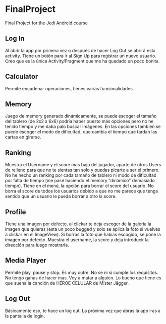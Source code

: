# FinalProject
Final Project for the Jedi Android course

## Log In
Al abrir la app por primera vez o después de hacer Log Out se abrirá esta activity. Tiene un botón para ir al Sign Up para registrar un nuevo usuario. Creo que es la única Activity/Fragment que me ha quedado un poco bonita.

## Calculator
Permite encadenar operaciones, tienes varias funcionalidades.

## Memory
Juego de memory generado dinámicamente, se puede escoger el tamaño del tablero (de 2x2 a 6x6) podría haber puesto más opciones pero no he tenido tiempo y me daba palo buscar imágenes. En las opciones también se puede escoger el modo de dificultad, que cambia el tiempo que tardan las cartas en girarse.

## Ranking
Muestra el Username y el score mas bajo del jugador, aparte de otros Users de relleno para que no te sientas tan solo y puedas picarte a ser el primero. No he hecho un ranking por cada tamaño de tablero ni modo de dificultad por falta de tiempo (me pasé haciendo el memory "dinámico" demasiado tiempo). Tiene en el menú, la opción para borrar el score del usuario. No borra el score de todos los usuarios debido a que no me parece que tenga sentido que un usuario le pueda borrar a otro la score.

## Profile
Tiene una imagen por defecto, al clickar te deja escoger de la galería la imagen que quieras (esta un poco bugged y solo se aplica la foto si vuelves a clickar en el ImageView). Si borras la foto que habías escogido, se pone la imagen por defecto. Muestra el username, la score y deja introducir la dirección para luego mostrarla.

## Media Player
Permite play, pause y stop. Es muy cutre. No se ni si cumple los requisitos. No tengo ganas de hacer mas. Voy a matar a alguien. Lo bueno que tiene es que suena la canción de HÉROE CELULAR de Míster Jägger.

## Log Out
Básicamente eso, te hace un log out. La próxima vez que abras la app iras a la pantalla de login.
